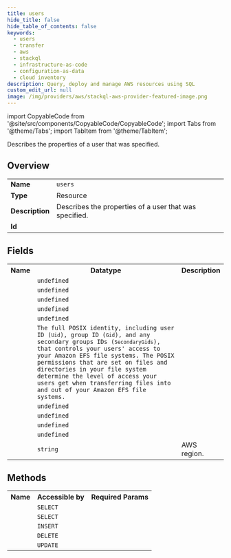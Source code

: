 ```yaml
---
title: users
hide_title: false
hide_table_of_contents: false
keywords:
  - users
  - transfer
  - aws
  - stackql
  - infrastructure-as-code
  - configuration-as-data
  - cloud inventory
description: Query, deploy and manage AWS resources using SQL
custom_edit_url: null
image: /img/providers/aws/stackql-aws-provider-featured-image.png
---
```


import CopyableCode from '@site/src/components/CopyableCode/CopyableCode';
import Tabs from '@theme/Tabs';
import TabItem from '@theme/TabItem';

Describes the properties of a user that was specified.

## Overview
<table><tbody>
<tr><td><b>Name</b></td><td><code>users</code></td></tr>
<tr><td><b>Type</b></td><td>Resource</td></tr>
<tr><td><b>Description</b></td><td>Describes the properties of a user that was specified.</td></tr>
<tr><td><b>Id</b></td><td><CopyableCode code="aws.transfer.users" /></td></tr>
</tbody></table>

## Fields
<table><tbody><tr><th>Name</th><th>Datatype</th><th>Description</th></tr><tr><td><CopyableCode code="Arn" /></td><td><code>undefined</code></td><td></td></tr>
<tr><td><CopyableCode code="HomeDirectory" /></td><td><code>undefined</code></td><td></td></tr>
<tr><td><CopyableCode code="HomeDirectoryMappings" /></td><td><code>undefined</code></td><td></td></tr>
<tr><td><CopyableCode code="HomeDirectoryType" /></td><td><code>undefined</code></td><td></td></tr>
<tr><td><CopyableCode code="Policy" /></td><td><code>undefined</code></td><td></td></tr>
<tr><td><CopyableCode code="PosixProfile" /></td><td><code>The full POSIX identity, including user ID (<code>Uid</code>), group ID (<code>Gid</code>), and any secondary groups IDs (<code>SecondaryGids</code>), that controls your users' access to your Amazon EFS file systems. The POSIX permissions that are set on files and directories in your file system determine the level of access your users get when transferring files into and out of your Amazon EFS file systems.</code></td><td></td></tr>
<tr><td><CopyableCode code="Role" /></td><td><code>undefined</code></td><td></td></tr>
<tr><td><CopyableCode code="SshPublicKeys" /></td><td><code>undefined</code></td><td></td></tr>
<tr><td><CopyableCode code="Tags" /></td><td><code>undefined</code></td><td></td></tr>
<tr><td><CopyableCode code="UserName" /></td><td><code>undefined</code></td><td></td></tr>
<tr><td><CopyableCode code="region" /></td><td><code>string</code></td><td>AWS region.</td></tr>
</tbody></table>

## Methods

<table><tbody>
  <tr>
    <th>Name</th>
    <th>Accessible by</th>
    <th>Required Params</th>
  </tr>
  <tr>
    <td><CopyableCode code="describe_user" /></td>
    <td><code>SELECT</code></td>
    <td><CopyableCode code="data__ServerId, data__UserName, region" /></td>
  </tr>
  <tr>
    <td><CopyableCode code="list_users" /></td>
    <td><code>SELECT</code></td>
    <td><CopyableCode code="data__ServerId, region" /></td>
  </tr>
  <tr>
    <td><CopyableCode code="create_user" /></td>
    <td><code>INSERT</code></td>
    <td><CopyableCode code="data__Role, data__ServerId, data__UserName, region" /></td>
  </tr>
  <tr>
    <td><CopyableCode code="delete_user" /></td>
    <td><code>DELETE</code></td>
    <td><CopyableCode code="data__ServerId, data__UserName, region" /></td>
  </tr>
  <tr>
    <td><CopyableCode code="update_user" /></td>
    <td><code>UPDATE</code></td>
    <td><CopyableCode code="data__ServerId, data__UserName, region" /></td>
  </tr>
</tbody></table>








